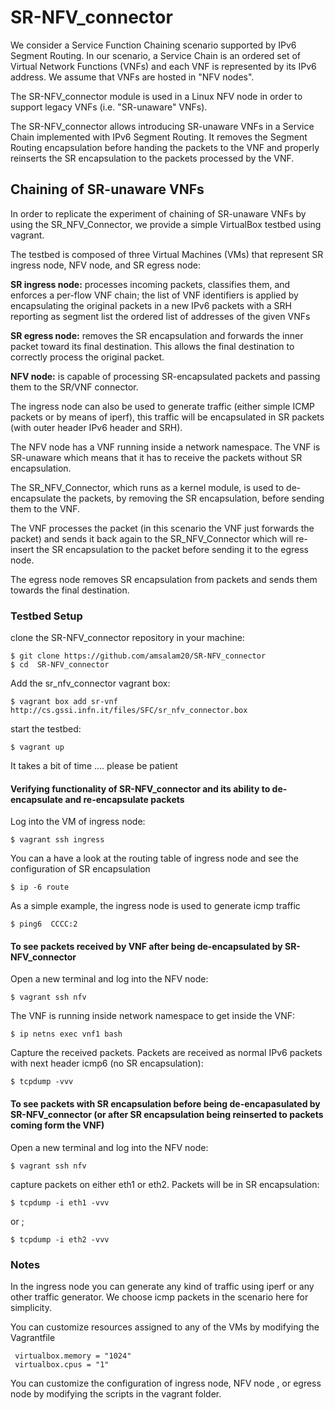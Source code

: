 # SR-NFV_connector

We consider a Service Function Chaining scenario supported by IPv6 Segment Routing. In our scenario, a Service Chain is an ordered set of Virtual Network Functions (VNFs) and each VNF is represented by its IPv6 address. We assume that VNFs are hosted in "NFV nodes". 

The SR-NFV_connector module is used in a Linux NFV node in order to support legacy VNFs (i.e. "SR-unaware" VNFs). 

The SR-NFV_connector allows introducing SR-unaware VNFs in a Service Chain implemented with IPv6 Segment Routing. It removes the Segment Routing encapsulation before handing the packets to the VNF and properly reinserts the SR encapsulation to the packets processed by the VNF. 

## Chaining of SR-unaware VNFs 

In order to replicate the experiment of chaining of SR-unaware VNFs by using the SR_NFV_Connector, we provide a simple VirtualBox testbed using vagrant.

The testbed is composed of three Virtual Machines (VMs) that represent SR ingress node, NFV node, and SR egress node: 

**SR ingress node:** processes incoming packets, classifies them, and enforces a per-flow VNF chain; the list of VNF identifiers is applied by encapsulating the original packets in a new IPv6 packets with a SRH reporting as segment list the ordered list of addresses of the given VNFs

**SR egress node:** removes the SR encapsulation and forwards the inner packet toward its final destination. This allows the final destination to correctly process the original packet.

**NFV node:** is capable of processing SR-encapsulated packets and passing them to the SR/VNF connector.

The ingress node can also be used to generate traffic (either simple ICMP packets  or by means of iperf), this traffic will be encapsulated in SR packets (with outer header IPv6 header and SRH).

The NFV node has a VNF running inside a network namespace. The VNF is SR-unaware which means that it has to receive the packets without SR encapsulation. 

The SR_NFV_Connector,  which runs as a kernel module, is used to de-encapsulate the packets, by removing the SR encapsulation, before sending them to the VNF.

The VNF processes the packet (in this scenario the VNF just forwards the packet) and sends it back again to the SR_NFV_Connector which will re-insert the SR encapsulation to the packet before sending it to the egress node.

The egress node removes SR encapsulation from packets and sends them towards the final destination.

### Testbed Setup 

clone the SR-NFV_connector repository in your machine: 

```
$ git clone https://github.com/amsalam20/SR-NFV_connector
$ cd  SR-NFV_connector
```
Add the sr_nfv_connector vagrant box:
```
$ vagrant box add sr-vnf http://cs.gssi.infn.it/files/SFC/sr_nfv_connector.box 
```
start the testbed:
```
$ vagrant up 
```
It  takes a bit of time …. please be patient 

#### Verifying functionality of SR-NFV_connector and its ability to de-encapsulate and re-encapsulate packets

Log into the VM of ingress node: 
```
$ vagrant ssh ingress 
```
You can a have a look at the routing table of ingress node and see the configuration of SR encapsulation  
```
$ ip -6 route 
```
As a simple example, the ingress node is used to generate icmp traffic
```
$ ping6  CCCC:2 
```
#### To see packets received by VNF after being de-encapsulated by SR-NFV_connector

Open a new terminal and log into the NFV node:
```
$ vagrant ssh nfv 
```
The VNF is running inside network namespace to get inside the VNF:
```
$ ip netns exec vnf1 bash 
```
Capture the received packets. Packets are received as normal IPv6 packets with next header icmp6 (no SR encapsulation):
```
$ tcpdump -vvv
``` 
#### To see packets with SR encapsulation before being de-encapasulated by SR-NFV_connector (or after SR encapsulation being  reinserted to packets coming form the VNF)

Open a new terminal and log into the NFV node:
```
$ vagrant ssh nfv
```
capture packets on either eth1 or eth2. Packets will be in SR encapsulation: 
```
$ tcpdump -i eth1 -vvv
```
or ;
```
$ tcpdump -i eth2 -vvv
```
### Notes 
In the ingress node you can generate any kind of traffic using iperf or any other  traffic generator. We choose icmp packets in the scenario here for simplicity.

You can customize resources assigned to any of the VMs by modifying the Vagrantfile 

```
 virtualbox.memory = "1024"
 virtualbox.cpus = "1"
```

You can customize the configuration of ingress node, NFV node , or egress node by modifying the scripts in the vagrant folder.

